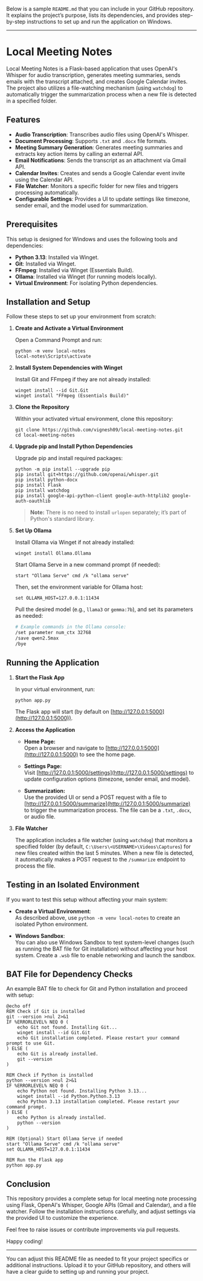 Below is a sample `README.md` that you can include in your GitHub repository. It explains the project’s purpose, lists its dependencies, and provides step-by-step instructions to set up and run the application on Windows.

---

# Local Meeting Notes

Local Meeting Notes is a Flask-based application that uses OpenAI's Whisper for audio transcription, generates meeting summaries, sends emails with the transcript attached, and creates Google Calendar invites. The project also utilizes a file-watching mechanism (using `watchdog`) to automatically trigger the summarization process when a new file is detected in a specified folder.

## Features

- **Audio Transcription**: Transcribes audio files using OpenAI's Whisper.
- **Document Processing**: Supports `.txt` and `.docx` file formats.
- **Meeting Summary Generation**: Generates meeting summaries and extracts key action items by calling an external API.
- **Email Notifications**: Sends the transcript as an attachment via Gmail API.
- **Calendar Invites**: Creates and sends a Google Calendar event invite using the Calendar API.
- **File Watcher**: Monitors a specific folder for new files and triggers processing automatically.
- **Configurable Settings**: Provides a UI to update settings like timezone, sender email, and the model used for summarization.

## Prerequisites

This setup is designed for Windows and uses the following tools and dependencies:

- **Python 3.13**: Installed via Winget.
- **Git**: Installed via Winget.
- **FFmpeg**: Installed via Winget (Essentials Build).
- **Ollama**: Installed via Winget (for running models locally).
- **Virtual Environment**: For isolating Python dependencies.

## Installation and Setup

Follow these steps to set up your environment from scratch:

1. **Create and Activate a Virtual Environment**

   Open a Command Prompt and run:

   ```batch
   python -m venv local-notes
   local-notes\Scripts\activate
   ```

2. **Install System Dependencies with Winget**

   Install Git and FFmpeg if they are not already installed:

   ```batch
   winget install --id Git.Git
   winget install "FFmpeg (Essentials Build)"
   ```

3. **Clone the Repository**

   Within your activated virtual environment, clone this repository:

   ```batch
   git clone https://github.com/vignesh09/local-meeting-notes.git
   cd local-meeting-notes
   ```

4. **Upgrade pip and Install Python Dependencies**

   Upgrade pip and install required packages:

   ```batch
   python -m pip install --upgrade pip
   pip install git+https://github.com/openai/whisper.git
   pip install python-docx
   pip install Flask
   pip install watchdog
   pip install google-api-python-client google-auth-httplib2 google-auth-oauthlib
   ```

   > **Note:** There is no need to install `urlopen` separately; it’s part of Python's standard library.

5. **Set Up Ollama**

   Install Ollama via Winget if not already installed:

   ```batch
   winget install Ollama.Ollama
   ```

   Start Ollama Serve in a new command prompt (if needed):

   ```batch
   start "Ollama Serve" cmd /k "ollama serve"
   ```

   Then, set the environment variable for Ollama host:

   ```batch
   set OLLAMA_HOST=127.0.0.1:11434
   ```

   Pull the desired model (e.g., `llama3` or `gemma:7b`), and set its parameters as needed:
   
   ```bash
   # Example commands in the Ollama console:
   /set parameter num_ctx 32768
   /save qwen2.5max
   /bye
   ```

## Running the Application

1. **Start the Flask App**

   In your virtual environment, run:

   ```batch
   python app.py
   ```

   The Flask app will start (by default on [http://127.0.0.1:5000](http://127.0.0.1:5000)).

2. **Access the Application**

   - **Home Page:**  
     Open a browser and navigate to [http://127.0.0.1:5000](http://127.0.0.1:5000) to see the home page.

   - **Settings Page:**  
     Visit [http://127.0.0.1:5000/settings](http://127.0.0.1:5000/settings) to update configuration options (timezone, sender email, and model).

   - **Summarization:**  
     Use the provided UI or send a POST request with a file to [http://127.0.0.1:5000/summarize](http://127.0.0.1:5000/summarize) to trigger the summarization process. The file can be a `.txt`, `.docx`, or audio file.

3. **File Watcher**

   The application includes a file watcher (using `watchdog`) that monitors a specified folder (by default, `C:\Users\<USERNAME>\Videos\Captures`) for new files created within the last 5 minutes. When a new file is detected, it automatically makes a POST request to the `/summarize` endpoint to process the file.

## Testing in an Isolated Environment

If you want to test this setup without affecting your main system:

- **Create a Virtual Environment**:  
  As described above, use `python -m venv local-notes` to create an isolated Python environment.

- **Windows Sandbox**:  
  You can also use Windows Sandbox to test system-level changes (such as running the BAT file for Git installation) without affecting your host system. Create a `.wsb` file to enable networking and launch the sandbox.

## BAT File for Dependency Checks

An example BAT file to check for Git and Python installation and proceed with setup:

```batch
@echo off
REM Check if Git is installed
git --version >nul 2>&1
IF %ERRORLEVEL% NEQ 0 (
    echo Git not found. Installing Git...
    winget install --id Git.Git
    echo Git installation completed. Please restart your command prompt to use Git.
) ELSE (
    echo Git is already installed.
    git --version
)

REM Check if Python is installed
python --version >nul 2>&1
IF %ERRORLEVEL% NEQ 0 (
    echo Python not found. Installing Python 3.13...
    winget install --id Python.Python.3.13
    echo Python 3.13 installation completed. Please restart your command prompt.
) ELSE (
    echo Python is already installed.
    python --version
)

REM (Optional) Start Ollama Serve if needed
start "Ollama Serve" cmd /k "ollama serve"
set OLLAMA_HOST=127.0.0.1:11434

REM Run the Flask app
python app.py
```

## Conclusion

This repository provides a complete setup for local meeting note processing using Flask, OpenAI's Whisper, Google APIs (Gmail and Calendar), and a file watcher. Follow the installation instructions carefully, and adjust settings via the provided UI to customize the experience.

Feel free to raise issues or contribute improvements via pull requests.

Happy coding!

---

You can adjust this README file as needed to fit your project specifics or additional instructions. Upload it to your GitHub repository, and others will have a clear guide to setting up and running your project.
